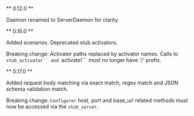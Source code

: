 ** 0.12.0 **

Daemon renamed to ServerDaemon for clarity.

** 0.16.0 **

Added scenarios.
Deprecated stub activators.

Breaking change: Activator paths replaced by activator names.  Calls to ```stub_activator`` and ```activate!``` must 
no longer have '/' prefix.
 
 ** 0.17.0 **
 
Added request body matching via exact match, regex match and JSON schema validation match.

Breaking change: ```Configurer``` host, port and base_uri related methods must now be accessed via the
```stub_server```.

